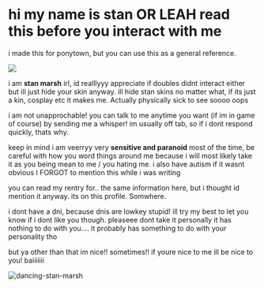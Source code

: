 # hi my name is stan OR LEAH read this before you interact with me
i made this for ponytown, but you can use this as a general reference.

![](https://komarev.com/ghpvc/?username=stylecanon&color=lightgray)

i am **stan marsh** irl, id realllyyy appreciate if doubles didnt interact either but ill just hide your skin anyway. ill hide stan skins no matter what, if its just a kin, cosplay etc it makes me. Actually physically sick to see soooo oops

i am not unapprochable! you can talk to me anytime you want (if im in game of course) by sending me a whisper! im usually off tab, so if i dont respond quickly, thats why.

keep in mind i am veerryy very **sensitive and paranoid** most of the time, be careful with how you word things around me because i will most likely take it as you being mean to me / you hating me. i also have autism if it wasnt obvious I FORGOT to mention this while i was writing

you can read my rentry for.. the same information here, but i thought id mention it anyway. its on this profile. Somwhere.

i dont have a dni, because dnis are lowkey stupid! ill try my best to let you know if i dont like you though. pleaseee dont take it personally it has nothing to do with you.... it probably has something to do with your personality tho

but ya other than that im nice!! sometimes!! if youre nice to me ill be nice to you! baiiiiiii


![dancing-stan-marsh](https://github.com/user-attachments/assets/4da7cb42-143b-4263-be21-72e66162ed87)
